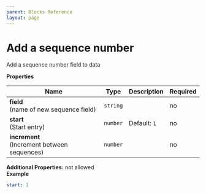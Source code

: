 ```yaml
---
parent: Blocks Reference
layout: page
---
```


# Add a sequence number

Add a sequence number field to data


**Properties**

|Name|Type|Description|Required|
|----|----|-----------|--------|
|**field**<br/>(name of new sequence field)|`string`||no|
|**start**<br/>(Start entry)|`number`|Default: `1`<br/>|no|
|**increment**<br/>(Increment between sequences)|`number`||no|

**Additional Properties:** not allowed  
**Example**

```yaml
start: 1

```


